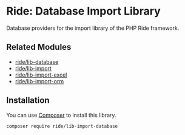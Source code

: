 # Ride: Database Import Library

Database providers for the import library of the PHP Ride framework.

## Related Modules

- [ride/lib-database](https://github.com/all-ride/ride-lib-database)
- [ride/lib-import](https://github.com/all-ride/ride-lib-import)
- [ride/lib-import-excel](https://github.com/all-ride/ride-lib-import-excel)
- [ride/lib-import-orm](https://github.com/all-ride/ride-lib-import-orm)

## Installation

You can use [Composer](http://getcomposer.org) to install this library.

```
composer require ride/lib-import-database
```
